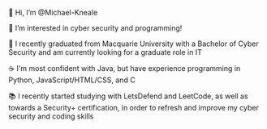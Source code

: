 👋 Hi, I’m @Michael-Kneale

👀 I’m interested in cyber security and programming!

🌱 I recently graduated from Macquarie University with a Bachelor of Cyber Security and am currently looking for a graduate role in IT

☕ I'm most confident with Java, but have experience programming in Python, JavaScript/HTML/CSS, and C

📚 I recently started studying with LetsDefend and LeetCode, as well as towards a Security+ certification, in order to refresh and improve my cyber security and coding skills
